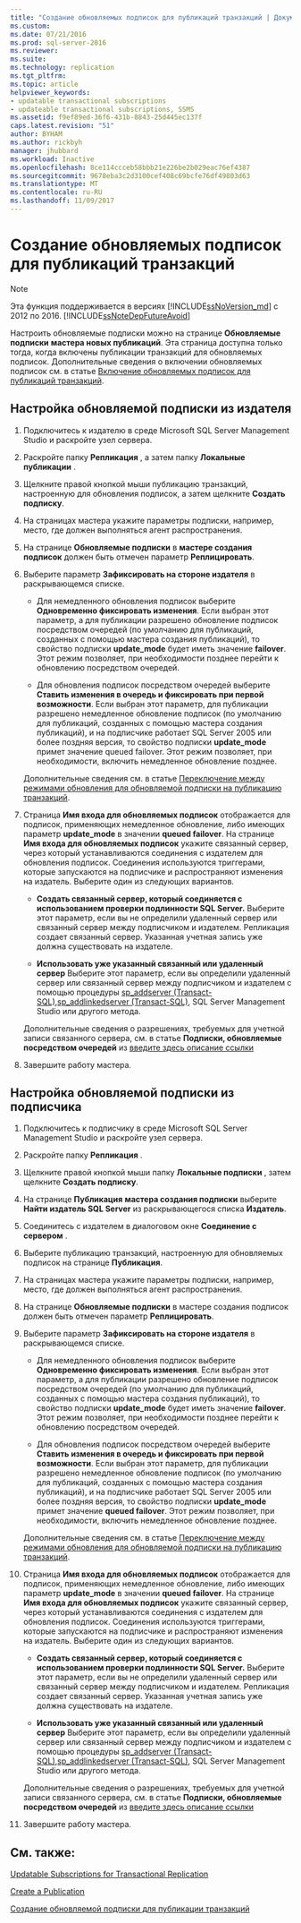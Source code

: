 ```yaml
---
title: "Создание обновляемых подписок для публикаций транзакций | Документация Майкрософт"
ms.custom: 
ms.date: 07/21/2016
ms.prod: sql-server-2016
ms.reviewer: 
ms.suite: 
ms.technology: replication
ms.tgt_pltfrm: 
ms.topic: article
helpviewer_keywords:
- updatable transactional subscriptions
- updateable transactional subscriptions, SSMS
ms.assetid: f9ef89ed-36f6-431b-8843-25d445ec137f
caps.latest.revision: "51"
author: BYHAM
ms.author: rickbyh
manager: jhubbard
ms.workload: Inactive
ms.openlocfilehash: 8ce114ccceb58bbb21e226be2b029eac76ef4387
ms.sourcegitcommit: 9678eba3c2d3100cef408c69bcfe76df49803d63
ms.translationtype: MT
ms.contentlocale: ru-RU
ms.lasthandoff: 11/09/2017
---
```

# <a name="create-an-updatable-subscription-to-a-transactional-publication"></a>Создание обновляемых подписок для публикаций транзакций

> [!NOTE]  
>  Эта функция поддерживается в версиях [!INCLUDE[ssNoVersion_md](../../../includes/ssnoversion-md.md)] с 2012 по 2016.  [!INCLUDE[ssNoteDepFutureAvoid](../../../includes/ssnotedepfutureavoid-md.md)]  
 
Настроить обновляемые подписки можно на странице **Обновляемые подписки** **мастера новых публикаций**. Эта страница доступна только тогда, когда включены публикации транзакций для обновляемых подписок. Дополнительные сведения о включении обновляемых подписок см. в статье [Включение обновляемых подписок для публикаций транзакций](../../../relational-databases/replication/publish/enable-updating-subscriptions-for-transactional-publications.md).   
  
## <a name="to-configure-an-updatable-subscription-from-the-publisher"></a>Настройка обновляемой подписки из издателя  

1. Подключитесь к издателю в среде Microsoft SQL Server Management Studio и раскройте узел сервера.

2. Раскройте папку **Репликация** , а затем папку **Локальные публикации** .

3. Щелкните правой кнопкой мыши публикацию транзакций, настроенную для обновления подписок, а затем щелкните **Создать подписку**.

4. На страницах мастера укажите параметры подписки, например, место, где должен выполняться агент распространения.

5. На странице **Обновляемые подписки** в **мастере создания подписок** должен быть отмечен параметр **Реплицировать**.

6. Выберите параметр **Зафиксировать на стороне издателя** в раскрывающемся списке.

    * Для немедленного обновления подписок выберите **Одновременно фиксировать изменения**. Если выбран этот параметр, а для публикации разрешено обновление подписок посредством очередей (по умолчанию для публикаций, созданных с помощью мастера создания публикаций), то свойство подписки **update_mode** будет иметь значение **failover**. Этот режим позволяет, при необходимости позднее перейти к обновлению посредством очередей.

    * Для обновления подписок посредством очередей выберите **Ставить изменения в очередь и фиксировать при первой возможности**. Если выбран этот параметр, для публикации разрешено немедленное обновление подписок (по умолчанию для публикаций, созданных с помощью мастера создания публикаций), и на подписчике работает SQL Server 2005 или более поздняя версия, то свойство подписки **update_mode** примет значение queued failover. Этот режим позволяет, при необходимости, включить немедленное обновление позднее.

    Дополнительные сведения см. в статье [Переключение между режимами обновления для обновляемой подписки на публикацию транзакций](../../../relational-databases/replication/administration/switch-between-update-modes-for-an-updatable-transactional-subscription.md).

7. Страница **Имя входа для обновляемых подписок** отображается для подписок, применяющих немедленное обновление, либо имеющих параметр **update_mode** в значении **queued failover**. На странице **Имя входа для обновляемых подписок** укажите связанный сервер, через который устанавливаются соединения с издателем для обновления подписок. Соединения используются триггерами, которые запускаются на подписчике и распространяют изменения на издатель. Выберите один из следующих вариантов.

    * **Создать связанный сервер, который соединяется с использованием проверки подлинности SQL Server.** Выберите этот параметр, если вы не определили удаленный сервер или связанный сервер между подписчиком и издателем. Репликация создает связанный сервер. Указанная учетная запись уже должна существовать на издателе.

    * **Использовать уже указанный связанный или удаленный сервер** Выберите этот параметр, если вы определили удаленный сервер или связанный сервер между подписчиком и издателем с помощью процедуры [sp_addserver (Transact-SQL)](../../../relational-databases/system-stored-procedures/sp-addserver-transact-sql.md),[sp_addlinkedserver (Transact-SQL)](../../../relational-databases/system-stored-procedures/sp-addlinkedserver-transact-sql.md), SQL Server Management Studio или другого метода.

    Дополнительные сведения о разрешениях, требуемых для учетной записи связанного сервера, см. в статье **Подписки, обновляемые посредством очередей** из [введите здесь описание ссылки](../../../relational-databases/replication/security/secure-the-subscriber.md)

8. Завершите работу мастера.

## <a name="to-configure-an-updatable-subscription-from-the-subscriber"></a>Настройка обновляемой подписки из подписчика


1. Подключитесь к подписчику в среде Microsoft SQL Server Management Studio и раскройте узел сервера.

2. Раскройте папку **Репликация** .

3. Щелкните правой кнопкой мыши папку **Локальные подписки** , затем щелкните **Создать подписку**.

4. На странице **Публикация** **мастера создания подписки** выберите **Найти издатель SQL Server** из раскрывающегося списка **Издатель**.

5. Соединитесь с издателем в диалоговом окне **Соединение с сервером** .

6. Выберите публикацию транзакций, настроенную для обновляемых подписок на странице **Публикация**.

7. На страницах мастера укажите параметры подписки, например, место, где должен выполняться агент распространения.

8. На странице **Обновляемые подписки** в мастере создания подписок должен быть отмечен параметр **Реплицировать**.

9. Выберите параметр **Зафиксировать на стороне издателя** в раскрывающемся списке.

    * Для немедленного обновления подписок выберите **Одновременно фиксировать изменения**. Если выбран этот параметр, а для публикации разрешено обновление подписок посредством очередей (по умолчанию для публикаций, созданных с помощью мастера создания публикаций), то свойство подписки **update_mode** будет иметь значение **failover**. Этот режим позволяет, при необходимости позднее перейти к обновлению посредством очередей.

    * Для обновления подписок посредством очередей выберите **Ставить изменения в очередь и фиксировать при первой возможности**. Если выбран этот параметр, для публикации разрешено немедленное обновление подписок (по умолчанию для публикаций, созданных с помощью мастера создания публикаций), и на подписчике работает SQL Server 2005 или более поздняя версия, то свойство подписки **update_mode** примет значение **queued failover**. Этот режим позволяет, при необходимости, включить немедленное обновление позднее.

    Дополнительные сведения см. в статье [Переключение между режимами обновления для обновляемой подписки на публикацию транзакций](../../../relational-databases/replication/administration/switch-between-update-modes-for-an-updatable-transactional-subscription.md).

10. Страница **Имя входа для обновляемых подписок** отображается для подписок, применяющих немедленное обновление, либо имеющих параметр **update_mode** в значении **queued failover**. На странице **Имя входа для обновляемых подписок** укажите связанный сервер, через который устанавливаются соединения с издателем для обновления подписок. Соединения используются триггерами, которые запускаются на подписчике и распространяют изменения на издатель. Выберите один из следующих вариантов.

    * **Создать связанный сервер, который соединяется с использованием проверки подлинности SQL Server.** Выберите этот параметр, если вы не определили удаленный сервер или связанный сервер между подписчиком и издателем. Репликация создает связанный сервер. Указанная учетная запись уже должна существовать на издателе.

    * **Использовать уже указанный связанный или удаленный сервер** Выберите этот параметр, если вы определили удаленный сервер или связанный сервер между подписчиком и издателем с помощью процедуры [sp_addserver (Transact-SQL)](../../../relational-databases/system-stored-procedures/sp-addserver-transact-sql.md),[sp_addlinkedserver (Transact-SQL)](../../../relational-databases/system-stored-procedures/sp-addlinkedserver-transact-sql.md), SQL Server Management Studio или другого метода.

    Дополнительные сведения о разрешениях, требуемых для учетной записи связанного сервера, см. в статье **Подписки, обновляемые посредством очередей** из [введите здесь описание ссылки](../../../relational-databases/replication/security/secure-the-subscriber.md)

11. Завершите работу мастера.

## <a name="see-also"></a>См. также:

[Updatable Subscriptions for Transactional Replication](../../../relational-databases/replication/transactional/updatable-subscriptions-for-transactional-replication.md)

[Create a Publication](../../../relational-databases/replication/publish/create-a-publication.md)

[Создание обновляемой подписки для публикации транзакций](../../../relational-databases/replication/publish/create-updatable-subscription-to-transactional-publication.md) 

